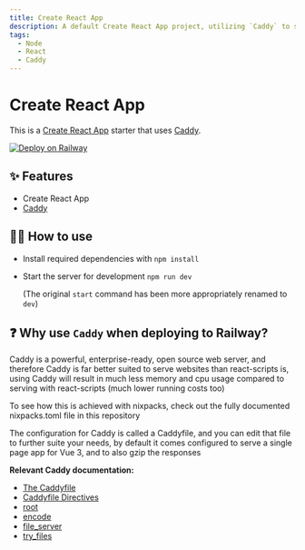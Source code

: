 ```yaml
---
title: Create React App
description: A default Create React App project, utilizing `Caddy` to serve the built app
tags:
  - Node
  - React
  - Caddy
---
```


# Create React App

This is a [Create React App](https://create-react-app.dev/) starter that uses [Caddy](https://caddyserver.com/).

[![Deploy on Railway](https://railway.app/button.svg)](https://railway.app/template/6sjhSn?referralCode=ySCnWl)

## ✨ Features

- Create React App
- [Caddy](https://caddyserver.com/)

## 💁‍♀️ How to use

- Install required dependencies with `npm install`
- Start the server for development `npm run dev`

  (The original `start` command has been more appropriately renamed to `dev`)

## ❓ Why use `Caddy` when deploying to Railway?

Caddy is a powerful, enterprise-ready, open source web server, and therefore Caddy is far better suited to serve websites than react-scripts is, using Caddy will result in much less memory and cpu usage compared to serving with react-scripts (much lower running costs too)

To see how this is achieved with nixpacks, check out the fully documented nixpacks.toml file in this repository

The configuration for Caddy is called a Caddyfile, and you can edit that file to further suite your needs, by default it comes configured to serve a single page app for Vue 3, and to also gzip the responses

**Relevant Caddy documentation:**

- [The Caddyfile](https://caddyserver.com/docs/caddyfile)
- [Caddyfile Directives](https://caddyserver.com/docs/caddyfile/directives)
- [root](https://caddyserver.com/docs/caddyfile/directives/root)
- [encode](https://caddyserver.com/docs/caddyfile/directives/encode)
- [file_server](https://caddyserver.com/docs/caddyfile/directives/file_server)
- [try_files](https://caddyserver.com/docs/caddyfile/directives/try_files)
